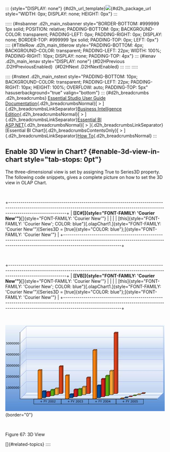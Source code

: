 ::: {style="DISPLAY: none"}
[](ms-xhelp:///?Id=d2h_url_template){#d2h_url_template}![](!package_url!){#d2h_package_url style="WIDTH: 0px; DISPLAY: none; HEIGHT: 0px"}
:::

::::: {#nsbanner .d2h_main_nsbanner style="BORDER-BOTTOM: #999999 1px solid; POSITION: relative; PADDING-BOTTOM: 0px; BACKGROUND-COLOR: transparent; PADDING-LEFT: 0px; PADDING-RIGHT: 0px; DISPLAY: none; BORDER-TOP: #999999 1px solid; PADDING-TOP: 0px; LEFT: 0px"}
:::: {#TitleRow .d2h_main_titlerow style="PADDING-BOTTOM: 4px; BACKGROUND-COLOR: transparent; PADDING-LEFT: 22px; WIDTH: 100%; PADDING-RIGHT: 10px; DISPLAY: none; PADDING-TOP: 4px"}
::: {#ienav .d2h_main_ienav style="DISPLAY: none"}
[](ms-xhelp:///?Id=57a5a59f-4e36-48bd-8fbe-c4974f51a730){#D2HPrevious .D2HPreviousEnabled}  [](ms-xhelp:///?Id=703a1950-d5ab-4cba-a1b9-7d9101d8bd31){#D2HNext .D2HNextEnabled}
:::
::::
:::::

:::: {#nstext .d2h_main_nstext style="PADDING-BOTTOM: 10px; BACKGROUND-COLOR: transparent; PADDING-LEFT: 22px; PADDING-RIGHT: 10px; HEIGHT: 100%; OVERFLOW: auto; PADDING-TOP: 5px" hasuserbackground="true" valign="bottom"}
::: {#d2h_breadcrumbs .d2h_breadcrumbs}
[Essential Studio User Guide Documentation](ms-xhelp:///?Id=12457748-09e3-4d74-a240-8e049cedf030){.d2h_breadcrumbsNormal}[ \> ]{.d2h_breadcrumbsLinkSeparator}[Business Intelligence Edition](ms-xhelp:///?Id=fdf33dd8-62b2-47b9-ad7b-fc50e590bca5){.d2h_breadcrumbsNormal}[ \> ]{.d2h_breadcrumbsLinkSeparator}[Essential BI ASP.NET](ms-xhelp:///?Id=99c6694e-59c3-4c59-abb5-ce9ce9a948bc){.d2h_breadcrumbsNormal}[ \> ]{.d2h_breadcrumbsLinkSeparator}[Essential BI Chart]{.d2h_breadcrumbsContentsOnly}[ \> ]{.d2h_breadcrumbsLinkSeparator}[How To](ms-xhelp:///?Id=af7cbbbd-bb44-4eac-b709-969d57baee73){.d2h_breadcrumbsNormal}
:::

## Enable 3D View in Chart? {#enable-3d-view-in-chart style="tab-stops: 0pt"}

The three-dimensional view is set by assigning True to Series3D property. The following code snippets, gives a complete picture on how to set the 3D view in OLAP Chart.

 

+----------------------------------------------------------------------------------------------------------------------------------------------------------------------------------------+
| **[\[C#\]]{style="FONT-FAMILY: 'Courier New'"}**[]{style="FONT-FAMILY: 'Courier New'"}                                                                                                 |
|                                                                                                                                                                                        |
| [this]{style="FONT-FAMILY: 'Courier New'; COLOR: blue"}[.olapChart1.]{style="FONT-FAMILY: 'Courier New'"}[Series3D = [true]{style="COLOR: blue"};]{style="FONT-FAMILY: 'Courier New'"} |
+----------------------------------------------------------------------------------------------------------------------------------------------------------------------------------------+

 

+----------------------------------------------------------------------------------------------------------------------------------------------------------------------------------------+
| **[\[VB\]]{style="FONT-FAMILY: 'Courier New'"}**[]{style="FONT-FAMILY: 'Courier New'"}                                                                                                 |
|                                                                                                                                                                                        |
| [this]{style="FONT-FAMILY: 'Courier New'; COLOR: blue"}[.olapChart1.]{style="FONT-FAMILY: 'Courier New'"}[Series3D = [true]{style="COLOR: blue"};]{style="FONT-FAMILY: 'Courier New'"} |
+----------------------------------------------------------------------------------------------------------------------------------------------------------------------------------------+

 

![](ImagesExt/image48_70.jpg){border="0"}

 

Figure 67: 3D View

[]{#related-topics}
::::
